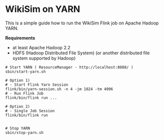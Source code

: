 # WikiSim on YARN

This is a simple guide how to run the WikiSim Flink job on Apache Hadoop YARN.

**Requirements**
- at least Apache Hadoop 2.2
- HDFS (Hadoop Distributed File System) (or another distributed file system supported by Hadoop)


```
# Start YARN ( ResourceManager - http://localhost:8088/ )
sbin/start-yarn.sh

# Option 1)
# - Start Flink Yarn Session
flink/bin/yarn-session.sh -n 4 -jm 1024 -tm 4096
# - Run Flink Job
flink/bin/flink run ...

# Option 2)
# - Single Job Session
flink/bin/flink run


# Stop YARN
sbin/stop-yarn.sh
```

